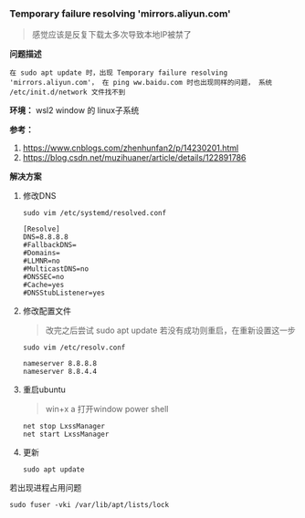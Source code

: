 ### Temporary failure resolving 'mirrors.aliyun.com'

> 感觉应该是反复下载太多次导致本地IP被禁了

**问题描述**

```shell
在 sudo apt update 时，出现 Temporary failure resolving 'mirrors.aliyun.com'， 在 ping ww.baidu.com 时也出现同样的问题， 系统 /etc/init.d/network 文件找不到
```

**环境：** wsl2 window 的 linux子系统

**参考：**

1. https://www.cnblogs.com/zhenhunfan2/p/14230201.html
2. https://blog.csdn.net/muzihuaner/article/details/122891786

**解决方案**

1. 修改DNS

   ```shell
   sudo vim /etc/systemd/resolved.conf
   
   [Resolve]
   DNS=8.8.8.8
   #FallbackDNS=
   #Domains=
   #LLMNR=no
   #MulticastDNS=no
   #DNSSEC=no
   #Cache=yes
   #DNSStubListener=yes
   ```

2. 修改配置文件

   > 改完之后尝试 sudo apt update 若没有成功则重启，在重新设置这一步

   ```shell
   sudo vim /etc/resolv.conf 
   
   nameserver 8.8.8.8
   nameserver 8.8.4.4
   ```

3. 重启ubuntu

   > win+x a  打开window power shell

   ```shell
   net stop LxssManager
   net start LxssManager
   ```

4. 更新

   ```sehll
   sudo apt update
   ```

   

若出现进程占用问题

```shell
sudo fuser -vki /var/lib/apt/lists/lock
```









